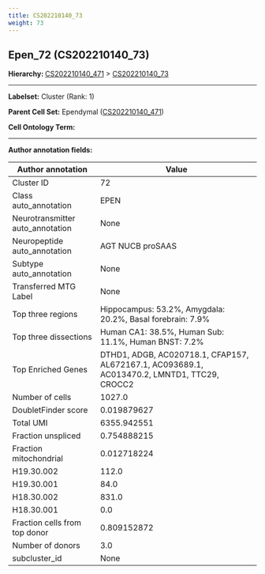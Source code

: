 ```yaml
---
title: CS202210140_73
weight: 73
---
```

## Epen_72 (CS202210140_73)
<b>Hierarchy: </b>
[CS202210140_471](https://purl.brain-bican.org/taxonomy/CS202210140#CS202210140_471) >
[CS202210140_73](https://purl.brain-bican.org/taxonomy/CS202210140#CS202210140_73)

---


**Labelset:** Cluster (Rank: 1)

**Parent Cell Set:** Ependymal ([CS202210140_471](https://purl.brain-bican.org/taxonomy/CS202210140#CS202210140_471))



**Cell Ontology Term:** 

[MARKER GENES.]: #


---

[TRANSFERRED ANNOTATIONS.]: #


[AUTHOR ANNOTATION FIELDS.]: #


**Author annotation fields:**

| Author annotation | Value |
|-------------------|-------|
|Cluster ID|72|
|Class auto_annotation|EPEN|
|Neurotransmitter auto_annotation|None|
|Neuropeptide auto_annotation|AGT NUCB proSAAS|
|Subtype auto_annotation|None|
|Transferred MTG Label|None|
|Top three regions|Hippocampus: 53.2%, Amygdala: 20.2%, Basal forebrain: 7.9%|
|Top three dissections|Human CA1: 38.5%, Human Sub: 11.1%, Human BNST: 7.2%|
|Top Enriched Genes|DTHD1, ADGB, AC020718.1, CFAP157, AL672167.1, AC093689.1, AC013470.2, LMNTD1, TTC29, CROCC2|
|Number of cells|1027.0|
|DoubletFinder score|0.019879627|
|Total UMI|6355.942551|
|Fraction unspliced|0.754888215|
|Fraction mitochondrial|0.012718224|
|H19.30.002|112.0|
|H19.30.001|84.0|
|H18.30.002|831.0|
|H18.30.001|0.0|
|Fraction cells from top donor|0.809152872|
|Number of donors|3.0|
|subcluster_id|None|
